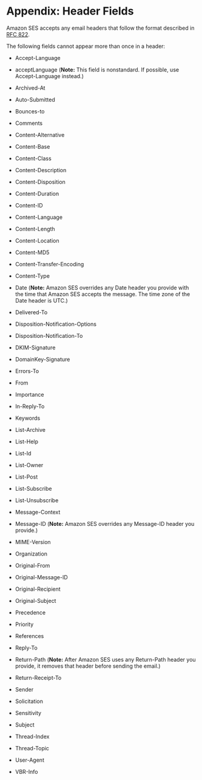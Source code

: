 # Appendix: Header Fields<a name="header-fields"></a>

Amazon SES accepts any email headers that follow the format described in [RFC 822](https://www.ietf.org/rfc/rfc0822.txt)\.

The following fields cannot appear more than once in a header:

+  Accept\-Language 

+  acceptLanguage \(**Note:** This field is nonstandard\. If possible, use Accept\-Language instead\.\) 

+  Archived\-At 

+  Auto\-Submitted 

+  Bounces\-to 

+  Comments 

+  Content\-Alternative 

+  Content\-Base 

+  Content\-Class 

+  Content\-Description 

+  Content\-Disposition 

+  Content\-Duration 

+  Content\-ID 

+  Content\-Language 

+  Content\-Length 

+  Content\-Location 

+  Content\-MD5 

+  Content\-Transfer\-Encoding 

+  Content\-Type 

+  Date \(**Note:** Amazon SES overrides any Date header you provide with the time that Amazon SES accepts the message\. The time zone of the Date header is UTC\.\)

+  Delivered\-To 

+  Disposition\-Notification\-Options 

+  Disposition\-Notification\-To 

+  DKIM\-Signature 

+  DomainKey\-Signature 

+  Errors\-To 

+  From 

+  Importance 

+  In\-Reply\-To 

+  Keywords 

+  List\-Archive 

+  List\-Help 

+  List\-Id 

+  List\-Owner 

+  List\-Post 

+  List\-Subscribe 

+  List\-Unsubscribe 

+  Message\-Context 

+  Message\-ID \(**Note:** Amazon SES overrides any Message\-ID header you provide\.\)

+  MIME\-Version 

+  Organization 

+  Original\-From 

+  Original\-Message\-ID 

+  Original\-Recipient 

+  Original\-Subject 

+  Precedence 

+  Priority 

+  References 

+  Reply\-To 

+  Return\-Path \(**Note:** After Amazon SES uses any Return\-Path header you provide, it removes that header before sending the email\.\)

+  Return\-Receipt\-To 

+  Sender 

+  Solicitation 

+  Sensitivity 

+  Subject 

+  Thread\-Index 

+  Thread\-Topic 

+  User\-Agent 

+  VBR\-Info 